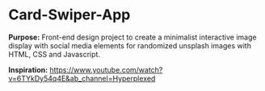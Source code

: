# Card-Swiper-App

**Purpose:** Front-end design project to create a minimalist interactive image display with social media elements for randomized unsplash images with HTML, CSS and Javascript.  

**Inspiration:** https://www.youtube.com/watch?v=6TYkDy54q4E&ab_channel=Hyperplexed


